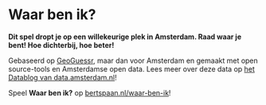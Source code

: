 # Waar ben ik?

__Dit spel dropt je op een willekeurige plek in Amsterdam. Raad waar je bent! Hoe dichterbij, hoe beter!__

Gebaseerd op <a href="https://geoguessr.com/world/play">GeoGuessr</a>, maar dan voor Amsterdam en gemaakt met open source-tools en Amsterdamse open data. Lees meer over deze data op <a href="https://amsterdam.github.io/datablog">het Datablog van data.amsterdam.nl</a>!

Speel __Waar ben ik?__ op [bertspaan.nl/waar-ben-ik](https://bertspaan.nl/waar-ben-ik)!
